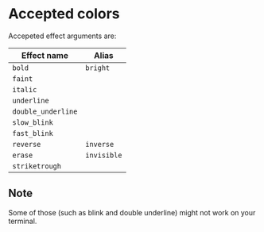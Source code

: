 # Accepted colors

Accepeted effect arguments are:

| Effect name        | Alias       |
| ------------------ | ----------- |
| `bold`             | `bright`    |
| `faint`            |             |
| `italic`           |             |
| `underline`        |             |
| `double_underline` |             |
| `slow_blink`       |             |
| `fast_blink`       |             |
| `reverse`          | `inverse`   |
| `erase`            | `invisible` |
| `striketrough`     |             |

## Note

Some of those (such as blink and double underline) might not work on your terminal.
